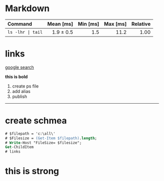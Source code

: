 
# Markdown
| Command | Mean [ms] | Min [ms] | Max [ms] | Relative |
|:---|---:|---:|---:|---:|
| `ls -lhr \| tail` | 1.9 ± 0.5 | 1.5 | 11.2 | 1.00 |
# links
[google search](https://linuxhint.com/how-to-customize-a-bash-shell-with-the-shopt-command/#:~:text=Shopt%20is%20a%20built%2Din,operations%20in%20a%20Bash%20shell.)

**this is bold**
1. create ps file
1. add alias
1. publish
---
# create schmea
```ps
# $filepath = 'c:\all\'
# $Filesize = (Get-Item $filepath).length;
# Write-Host "FileSize= $filesize";
Get-ChildItem
# links

```
<h1>this is strong</h1>